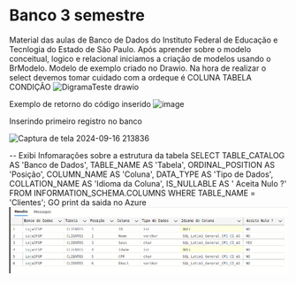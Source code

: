 # Banco 3 semestre
Material das aulas de Banco de Dados do  Instituto Federal de Educação e Tecnlogia do Estado de São Paulo.
Após aprender sobre o modelo conceitual, logico e relacional iniciamos a criação de modelos usando o BrModelo.
Modelo de exemplo criado no Drawio.
Na hora de realizar o select devemos tomar cuidado com a ordeque é
COLUNA
TABELA
CONDIÇÃO
![DigramaTeste drawio](https://github.com/user-attachments/assets/89790ff7-9dd2-4552-9833-c4ce7d81f078)

Exemplo de retorno do código inserido
![image](https://github.com/user-attachments/assets/e9c85bc1-6751-41e6-a40d-3980a040d009)

Inserindo primeiro registro no banco

![Captura de tela 2024-09-16 213836](https://github.com/user-attachments/assets/42307cb9-6100-4f64-a59c-3ff52ad5f5eb)

-- Exibi Infomarações sobre a estrutura da tabela 
SELECT TABLE_CATALOG    AS 'Banco de Dados',
        TABLE_NAME      AS 'Tabela',
        ORDINAL_POSITION AS 'Posição',
        COLUMN_NAME AS 'Coluna',
        DATA_TYPE AS 'Tipo de Dados',
        COLLATION_NAME AS 'Idioma da Coluna',
        IS_NULLABLE AS ' Aceita Nulo ?'
FROM INFORMATION_SCHEMA.COLUMNS
WHERE TABLE_NAME = 'Clientes';
GO
print da saida no Azure
![alt text](image.png)

